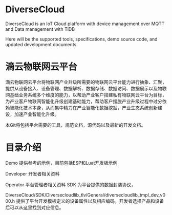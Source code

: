 # DiverseCloud
DiverseCloud is an IoT Cloud platform with device management over MQTT and Data management with TiDB

Here will be the supported tools, specifications, demo source code, and updated development documents.

# 滴云物联网云平台
滴云物联网云平台将物联网产业升级所需要的物联网云平台能力进行抽象、汇聚，提供从设备接入、设备管理、数据解析、数据存储、数据访问、数据展示以及物联网基础业务系统多个维度的能力，以帮助产业客户搭建私有物联网云平台为目标，为产业客户物联网智能化升级创建基础能力，帮助客户摆脱产业升级过程中过分依赖智能化技术本身，从而集中精力在产业智能化数据挖掘，产业生态系统创新建设，加速产业智能化升级。

本Git将包括平台需要的工具，规范文档，源代码以及最新的开发文档。


# 目录介绍

Demo 提供参考的示例，目前包括ESP和Luat开发板示例 

Developer 开发者相关资料 

Operator 平台管理者相关资料 SDK 为平台提供的数据封装协议，

DiverseCloud/SDK/Diversecloudlib_tlv/General/diversecloudlib_tmpl_dev_v000.h 提供了平台开发模板定义的设备属性以及相应编码。开发者选择产品和设备后可以从这里找到对应信息。
